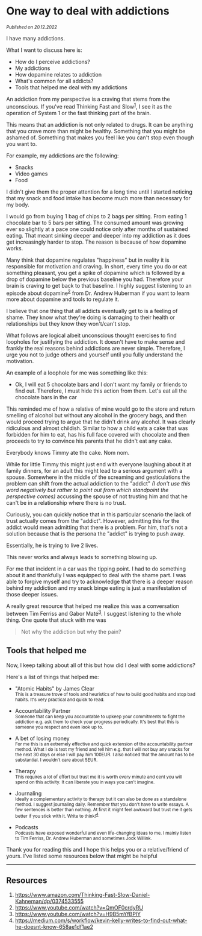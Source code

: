 # One way to deal with addictions
<small><em>Published on 20.12.2022</em></small>

I have many addictions.

What I want to discuss here is:
- How do I perceive addictions?
- My addictions
- How dopamine relates to addiction
- What's common for all addicts?
- Tools that helped me deal with my addictions

An addiction from my perspective is a craving that stems from the unconscious. If you've read Thinking Fast and Slow<sup>[1](https://www.amazon.com/Thinking-Fast-Slow-Daniel-Kahneman/dp/0374533555)</sup>, I see it as the operation of System 1 or the fast thinking part of the brain.

This means that an addiction is not only related to drugs. It can be anything that you crave more than might be healthy. Something that you might be ashamed of. Something that makes you feel like you can't stop even though you want to.

For example, my addictions are the following:
- Snacks
- Video games
- Food

I didn't give them the proper attention for a long time until I started noticing that my snack and food intake has become much more than necessary for my body.

I would go from buying 1 bag of chips to 2 bags per sitting. From eating 1 chocolate bar to 5 bars per sitting. The consumed amount was growing ever so slightly at a pace one could notice only after months of sustained eating. That meant sinking deeper and deeper into my addiction as it does get increasingly harder to stop. The reason is because of how dopamine works.

Many think that dopamine regulates "happiness" but in reality it is responsible for motivation and craving. In short, every time you do or eat something pleasant, you get a spike of dopamine which is followed by a drop of dopamine below the previous baseline you had. Therefore your brain is craving to get back to that baseline. I highly suggest listening to an episode about dopamine<sup>[2](https://www.youtube.com/watch?v=QmOF0crdyRU)</sup> from Dr. Andrew Huberman if you want to learn more about dopamine and tools to regulate it.

I believe that one thing that all addicts eventually get to is a feeling of shame. They know what they're doing is damaging to their health or relationships but they know they won't/can't stop.

What follows are logical albeit unconscious thought exercises to find loopholes for justifying the addiction. It doesn't have to make sense and frankly the real reasons behind addictions are never simple. Therefore, I urge you not to judge others and yourself until you fully understand the motivation.

An example of a loophole for me was something like this:

- Ok, I will eat 5 chocolate bars and I don't want my family or friends to find out. Therefore, I must hide this action from them. Let's eat all the chocolate bars in the car

This reminded me of how a relative of mine would go to the store and return smelling of alcohol but without any alcohol in the grocery bags, and then would proceed trying to argue that he didn't drink any alcohol. It was clearly ridiculous and almost childish. Similar to how a child eats a cake that was forbidden for him to eat, has his full face covered with chocolate and then proceeds to try to convince his parents that he didn't eat any cake.

Everybody knows Timmy ate the cake. Nom nom.

While for little Timmy this might just end with everyone laughing about it at family dinners, for an adult this might lead to a serious argument with a spouse. Somewhere in the middle of the screaming and gesticulations the problem can shift from the actual addiction to the "addict" _(I don't use this word negatively but rather to point out from which standpoint the perspective comes)_ accussing the spouse of not trusting him and that he can't be in a relationship where there is no trust.

Curiously, you can quickly notice that in this particular scenario the lack of trust actually comes from the "addict". However, admitting this for the addict would mean admitting that there is a problem. For him, that's not a solution because that is the persona the "addict" is trying to push away.

Essentially, he is trying to live 2 lives.

This never works and always leads to something blowing up.

For me that incident in a car was the tipping point. I had to do something about it and thankfully I was equipped to deal with the shame part. I was able to forgive myself and try to acknowledge that there is a deeper reason behind my addiction and my snack binge eating is just a manifestation of those deeper issues.

A really great resource that helped me realize this was a conversation between Tim Ferriss and Gabor Maté<sup>[3](https://www.youtube.com/watch?v=H9B5mYfBPlY)</sup>. I suggest listening to the whole thing. One quote that stuck with me was

> Not why the addiction but why the pain?

## Tools that helped me
Now, I keep talking about all of this but how did I deal with some addictions?

Here's a list of things that helped me:
- "Atomic Habits" by James Clear<br/>
<small>This is a treasure trove of tools and heuristics of how to build good habits and stop bad habits. It's very practical and quick to read.</small>

- Accountability Partner<br/>
<small>Someone that can keep you accountable to upkeep your commitments to fight the addiction e.g. ask them to check your progress periodically. It's best that this is someone you respect and even look up to.</small>

- A bet of losing money<br/>
<small>For me this is an extremely effective and quick extension of the accountability partner method. What I do is text my friend and tell him e.g. that I will not buy any snacks for the next 30 days or else I will pay him 100EUR. I also noticed that the amount has to be substantial. I wouldn't care about 5EUR.</small>

- Therapy<br/>
<small>This requires a lot of effort but trust me it is worth every minute and cent you will spend on this activity. It can liberate you in ways you can't imagine.</small>

- Journaling<br/>
<small>Ideally a complementary activity to therapy but it can also be done as a standalone method. I suggest journaling daily. Remember that you don't have to write essays. A few sentences is better than nothing. At first it might feel awkward but trust me it gets better if you stick with it. Write to think!<sup>[4](https://medium.com/s/workflow/kevin-kelly-writes-to-find-out-what-he-doesnt-know-658ae1df1ae2)</sup></small>

- Podcasts<br/>
<small>Podcasts have exposed wonderful and even life-changing ideas to me. I mainly listen to Tim Ferriss, Dr. Andrew Huberman and sometimes Jock Willink.</small>


Thank you for reading this and I hope this helps you or a relative/friend of yours. I've listed some resources below that might be helpful

<hr />

## Resources
1. https://www.amazon.com/Thinking-Fast-Slow-Daniel-Kahneman/dp/0374533555
2. https://www.youtube.com/watch?v=QmOF0crdyRU
3. https://www.youtube.com/watch?v=H9B5mYfBPlY
4. https://medium.com/s/workflow/kevin-kelly-writes-to-find-out-what-he-doesnt-know-658ae1df1ae2
